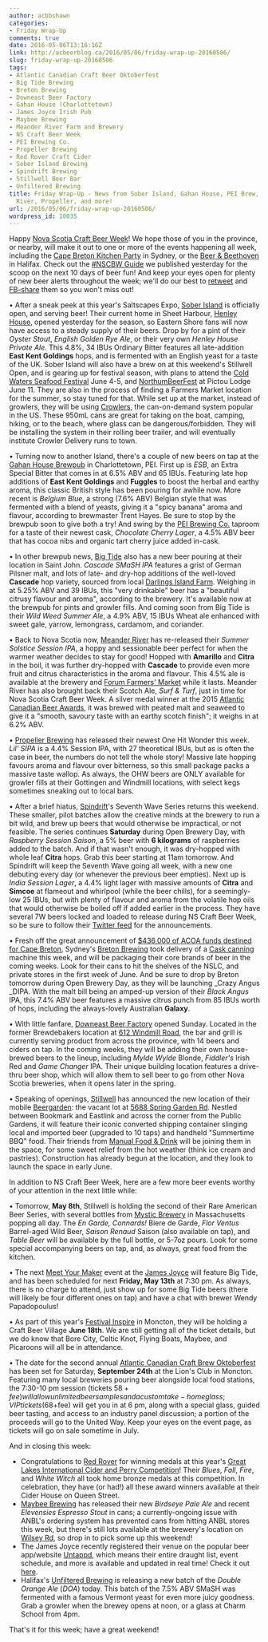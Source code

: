 ```yaml
---
author: acbbshawn
categories:
- Friday Wrap-Up
comments: true
date: 2016-05-06T13:16:16Z
link: http://acbeerblog.ca/2016/05/06/friday-wrap-up-20160506/
slug: friday-wrap-up-20160506
tags:
- Atlantic Canadian Craft Beer Oktoberfest
- Big Tide Brewing
- Breton Brewing
- Downeast Beer Factory
- Gahan House (Charlottetown)
- James Joyce Irish Pub
- Maybee Brewing
- Meander River Farm and Brewery
- NS Craft Beer Week
- PEI Brewing Co.
- Propeller Brewing
- Red Rover Craft Cider
- Sober Island Brewing
- Spindrift Brewing
- Stillwell Beer Bar
- Unfiltered Brewing
title: Friday Wrap-Up - News from Sober Island, Gahan House, PEI Brew, Big Tide, Meander
  River, Propeller, and more!
url: /2016/05/06/friday-wrap-up-20160506/
wordpress_id: 10035
---
```


Happy [Nova Scotia Craft Beer Week](http://nscraftbeer.ca/craftbeerweek/)! We hope those of you in the province, or nearby, will make it out to one or more of the events happening all week, including the [Cape Breton Kitchen Party](https://www.universe.com/events/cape-breton-kitchen-party-centre-200-tickets-C9YQVP) in Sydney, or the [Beer & Beethoven](https://halifaxforum.etixnow.com/events/symphony-nova-scotia/may-6-2016/halifax-forum-mpc) in Halifax. Check out the [#NSCBW Guide](http://acbeerblog.ca/2016/05/04/nova-scotia-craft-beer-week-2016/) we published yesterday for the scoop on the next 10 days of beer fun! And keep your eyes open for plenty of new beer alerts throughout the week; we'll do our best to [retweet](https://twitter.com/ACBeerBlog) and [FB-share](https://www.facebook.com/ACBeerBlog/) them so you won't miss out!

• After a sneak peek at this year's Saltscapes Expo, [Sober Island](https://www.facebook.com/soberislandbrewing/?fref=ts) is officially open, and serving beer! Their current home in Sheet Harbour, [Henley House](https://www.facebook.com/TheHenleyHouse/), opened yesterday for the season, so Eastern Shore fans will now have access to a steady supply of their beers. Drop by for a pint of their _Oyster Stout_, _English Golden Rye Ale_, or their very own _Henley House Private Ale._ This 4.8%, 34 IBUs Ordinary Bitter features all late-addition **East Kent Goldings** hops, and is fermented with an English yeast for a taste of the UK. Sober Island will also have a brew on at this weekend's Stillwell Open, and is gearing up for festival season, with plans to attend the [Cold Waters Seafood Festival](http://coldwaterfestival.ca/home/index.php/coldwaters/) June 4-5, and [NorthumBeerFest](http://pictoulodge.com/northumbeerfest/) at Pictou Lodge June 11. They are also in the process of finding a Farmers Market location for the summer, so stay tuned for that. While set up at the market, instead of growlers, they will be using [Crowlers](http://www.dixiecanner.com/crowlers/), the can-on-demand system popular in the US. These 950mL cans are great for taking on the boat, camping, hiking, or to the beach, where glass can be dangerous/forbidden. They will be installing the system in their rolling beer trailer, and will eventually institute Crowler Delivery runs to town.

• Turning now to another Island, there's a couple of new beers on tap at the [Gahan House Brewpub](http://charlottetown.gahan.ca/) in Charlottetown, PEI. First up is _ESB_, an Extra Special Bitter that comes in at 6.5% ABV and 65 IBUs. Featuring late hop additions of **East Kent Goldings** and **Fuggles** to boost the herbal and earthy aroma, this classic British style has been pouring for awhile now. More recent is _Belgium Blue_, a strong (7.6% ABV) Belgian style that was fermented with a blend of yeasts, giving it a "spicy banana" aroma and flavour, according to brewmaster Trent Hayes. Be sure to stop by the brewpub soon to give both a try! And swing by the [PEI Brewing Co.](http://peibrewingcompany.com/) taproom for a taste of their newest cask, _Chocolate Cherry Lager_, a 4.5% ABV beer that has cocoa nibs and organic tart cherry juice added in-cask.

• In other brewpub news, [Big Tide](https://www.facebook.com/pages/Big-Tide-Brewing-Co/301456876447) also has a new beer pouring at their location in Saint John. _Cascade SMaSH IPA_ features a grist of German Pilsner malt, and lots of late- and dry-hop additions of the well-loved **Cascade** hop variety, sourced from local [Darlings Island Farm](https://www.google.ca/maps/place/Darlings+Island,+NB/@45.5096019,-66.157274,10z/data=!4m5!3m4!1s0x4ca701cb5fd17aad:0xdcc2e2926bfdc4cc!8m2!3d45.5096037!4d-65.8771225). Weighing in at 5.25% ABV and 39 IBUs, this "very drinkable" beer has a "beautiful citrusy flavour and aroma", according to the brewery. It's available now at the brewpub for pints and growler fills. And coming soon from Big Tide is their _Wild Weed Summer Ale_, a 4.9% ABV, 15 IBUs Wheat ale enhanced with sweet gale, yarrow, lemongrass, cardamom, and coriander.

• Back to Nova Scotia now, [Meander River](http://www.meanderriverfarm.ca/) has re-released their _Summer Solstice Session IPA_, a hoppy and sessionable beer perfect for when the warmer weather decides to stay for good! Hopped with **Amarillo** and **Citra** in the boil, it was further dry-hopped with **Cascade** to provide even more fruit and citrus characteristics in the aroma and flavour. This 4.5% ale is available at the brewery and [Forum Farmers' Market](http://forumfarmersmarket.ca/) while it lasts. Meander River has also brought back their Scotch Ale, _Surf & Turf_, just in time for Nova Scotia Craft Beer Week. A silver medal winner at the 2015 [Atlantic Canadian Beer Awards](https://www.facebook.com/BeerAwardsAtlantic/), it was brewed with peated malt and seaweed to give it a "smooth, savoury taste with an earthy scotch finish"; it weighs in at 6.2% ABV.

• [Propeller Brewing](http://www.drinkpropeller.ca/) has released their newest One Hit Wonder this week. _Lil' SIPA_ is a 4.4% Session IPA, with 27 theoretical IBUs, but as is often the case in beer, the numbers do not tell the whole story! Massive late hopping favours aroma and flavour over bitterness, so this small package packs a massive taste wallop. As always, the OHW beers are ONLY available for growler fills at their Gottingen and Windmill locations, with select kegs sometimes sneaking out to local bars.

• After a brief hiatus, [Spindrift](http://spindriftbrewing.com/)'s Seventh Wave Series returns this weekend. These smaller, pilot batches allow the creative minds at the brewery to run a bit wild, and brew up beers that would otherwise be impractical, or not feasible. The series continues **Saturday** during Open Brewery Day, with _Raspberry Session Saison_, a 5% beer with **6 kilograms** of raspberries added to the batch. And if that wasn't enough, it was dry-hopped with whole leaf **Citra** hops. Grab this beer starting at 11am tomorrow. And Spindrift will keep the Seventh Wave going all week, with a new one debuting every day (or whenever the previous beer empties). Next up is _India Session Lager_, a 4.4% light lager with massive amounts of **Citra** and **Simcoe** at flameout and whirlpool (while the beer chills), for a seemingly-low 25 IBUs, but with plenty of flavour and aroma from the volatile hop oils that would otherwise be boiled off if added earlier in the process. They have several 7W beers locked and loaded to release during NS Craft Beer Week, so be sure to follow their [Twitter feed](http://www.twitter.com/Spindrift_Brew) for the announcements.

• Fresh off the great announcement of [$436,000 of ACOA funds destined for Cape Breton](http://www.acoa-apeca.gc.ca/eng/Agency/MediaRoom/NewsReleases/Pages/4766.aspx), Sydney's [Breton Brewing](http://bretonbrewing.ca/) took delivery of a [Cask canning](http://www.cask.com/) machine this week, and will be packaging their core brands of beer in the coming weeks. Look for their cans to hit the shelves of the NSLC, and private stores in the first week of June. And be sure to drop by Breton tomorrow during Open Brewery Day, as they will be launching _Crazy Angus _DIPA. With the malt bill being an amped-up version of their _Black Angus_ IPA, this 7.4% ABV beer features a massive citrus punch from 85 IBUs worth of hops, including the always-lovely Australian **Galaxy**.

• With little fanfare, [Downeast Beer Factory](http://downeastbeerfactory.com/) opened Sunday. Located in the former Brewdebakers location at [612 Windmill Road](https://www.google.com/maps/place/612+Windmill+Rd,+Dartmouth,+NS+B3B+1B5,+Canada/@44.6977451,-63.6045447,17z/data=!3m1!4b1!4m5!3m4!1s0x4b5a26d4283bfa69:0xa415acd66ca64dd4!8m2!3d44.6977413!4d-63.602356), the bar and grill is currently serving product from across the province, with 14 beers and ciders on tap. In the coming weeks, they will be adding their own house-brewed beers to the lineup, including _Mylde Wylde_ Blonde, _Fiddler's_ Irish Red and _Game Changer_ IPA. Their unique building location features a drive-thru beer shop, which will allow them to sell beer to go from other Nova Scotia breweries, when it opens later in the spring.

• Speaking of openings, [Stillwell](http://www.barstillwell.com/) has announced the new location of their mobile [Beergarden](http://www.barstillwell.com/beergarden): the vacant lot at [5688 Spring Garden Rd](https://www.google.ca/maps/place/5688+Spring+Garden+Rd,+Halifax/data=!4m2!3m1!1s0x4b5a223181d77485:0x55888c23fb35d3ad?sa=X&ved=0ahUKEwim-eXYmcXMAhVDdT4KHZpTBIEQ8gEIGjAA). Nestled between Bookmark and Eastlink and across the corner from the Public Gardens, it will feature their iconic converted shipping container slinging local and imported beer (upgraded to 10 taps) and handheld "Summertime BBQ" food. Their friends from [Manual Food & Drink](http://www.manualfoodanddrinkco.com/) will be joining them in the space, for some sweet relief from the hot weather (think ice cream and pastries). Construction has already begun at the location, and they look to launch the space in early June.

In addition to NS Craft Beer Week, here are a few more beer events worthy of your attention in the next little while:

• Tomorrow, **May 8th**, Stillwell is holding the second of their Rare American Beer Series, with several bottles from [Mystic Brewery](http://www.mystic-brewery.com/) in Massachusetts popping all day. The _En Garde, Connards!_ Biere de Garde, _Flor Ventus_ Barrel-aged Wild Beer, _Saison Renaud_ Saison (also available on tap), and _Table Beer_ will be available by the full bottle, or 5-7oz pours. Look for some special accompanying beers on tap, and, as always, great food from the kitchen.

• The next [Meet Your Maker](https://www.facebook.com/events/1690648151194676/) event at the [James Joyce](https://www.facebook.com/FoodatTheCrownDowntown) will feature Big Tide, and has been scheduled for next **Friday, May 13th** at 7:30 pm. As always, there is no charge to attend, just show up for some Big Tide beers (there will likely be four different ones on tap) and have a chat with brewer Wendy Papadopoulus!

• As part of this year's [Festival Inspire](http://larticisvp.com/festival-inspire/) in Moncton, they will be holding a Craft Beer Village **June 18th**. We are still getting all of the ticket details, but we do know that Bore City, Celtic Knot, Flying Boats, Maybee, and Picaroons will all be in attendance.

• The date for the second annual [Atlantic Canadian Craft Brew Oktoberfest](https://www.facebook.com/events/1034670523270508/) has been set for Saturday, **September 24th** at the Lion's Club in Moncton. Featuring many local breweries pouring beer alongside local food stations, the 7:30-10 pm session (tickets $58+fee) will allow unlimited beer samples and a custom take-home glass; VIP tickets ($68+fee) will get you in at 6 pm, along with a special glass, guided beer tasting, and access to an industry panel discussion; a portion of the proceeds will go to the United Way. Keep your eyes on the event page, as tickets will go on sale sometime in July.

And in closing this week:

- Congratulations to [Red Rover](http://www.redroverbrew.com/) for winning medals at this year's [Great Lakes International Cider and Perry Competition](http://glintcap.org/)! Their _Blues_, _Fall_, _Fire_, and _White Witch_ all took home bronze medals at this competition. In celebration, they have (or had!) all these award winners available at their Cider House on Queen Street.
- [Maybee Brewing](http://www.maybeebrew.com/) has released their new _Birdseye Pale Ale_ and recent _Elevensies Espresso Stout_ in cans; a currently-ongoing issue with ANBL's ordering system has prevented cans from hitting ANBL stores this week, but there's still lots available at the brewery's location on [Wilsey Rd](https://www.google.ca/maps/place/559+Wilsey+Rd,+Fredericton,+NB+E3B+7K1/@45.9149203,-66.6174547,17z/data=!3m1!4b1!4m5!3m4!1s0x4ca421a14aeb763b:0xadca32dbf17d1a0d!8m2!3d45.9149203!4d-66.615266), so drop in to pick some up this weekend!
- The James Joyce recently registered their venue on the popular beer app/website [Untappd](https://untappd.com/), which means their entire draught list, event schedule, and more is available and updated in real time! Check it out [here](https://untappd.com/v/james-joyce-pub/421109).
- Halifax's [Unfiltered Brewing](http://unfuckingfiltered.com/) is releasing a new batch of the _Double Orange Ale_ (_DOA_) today. This batch of the 7.5% ABV SMaSH was fermented with a famous Vermont yeast for even more juicy goodness. Grab a growler when the brewey opens at noon, or a glass at Charm School from 4pm.

That's it for this week; have a great weekend!
